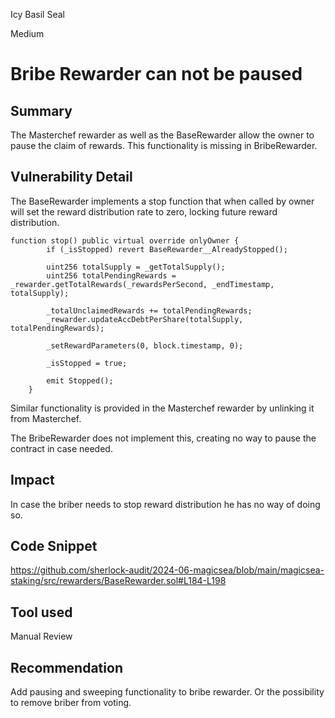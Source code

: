 Icy Basil Seal

Medium

# Bribe Rewarder can not be paused

## Summary

The Masterchef rewarder as well as the BaseRewarder allow the owner to pause the claim of rewards.
This functionality is missing in BribeRewarder. 

## Vulnerability Detail

The BaseRewarder implements a stop function that when called by owner will set the reward distribution rate to zero, locking future reward distribution.

```solidity
function stop() public virtual override onlyOwner {
        if (_isStopped) revert BaseRewarder__AlreadyStopped();

        uint256 totalSupply = _getTotalSupply();
        uint256 totalPendingRewards = _rewarder.getTotalRewards(_rewardsPerSecond, _endTimestamp, totalSupply);

        _totalUnclaimedRewards += totalPendingRewards;
        _rewarder.updateAccDebtPerShare(totalSupply, totalPendingRewards);

        _setRewardParameters(0, block.timestamp, 0);

        _isStopped = true;

        emit Stopped();
    }
```

Similar functionality is provided in the Masterchef rewarder by unlinking it from Masterchef.

The BribeRewarder does not implement this, creating no way to pause the contract in case needed. 

## Impact

In case the briber needs to stop reward distribution he has no way of doing so.

## Code Snippet

https://github.com/sherlock-audit/2024-06-magicsea/blob/main/magicsea-staking/src/rewarders/BaseRewarder.sol#L184-L198

## Tool used

Manual Review

## Recommendation

Add pausing and sweeping functionality to bribe rewarder. Or the possibility to remove briber from voting.